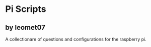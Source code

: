 # Pi Scripts

## by leomet07

A collectionare of questions and configurations for the raspberry pi.

